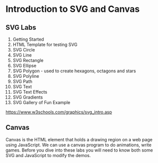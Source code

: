 # Introduction to SVG and Canvas

## SVG Labs

1. Getting Started
2. HTML Template for testing SVG
3. SVG Circle
4. SVG Line
5. SVG Rectangle
6. SVG Ellipse
7. SVG Polygon - used to create hexagons, octagons and stars
8. SVG Polyline
9. SVG Path
10. SVG Text
11. SVG Text Effects
12. SVG Gradients
13. SVG Gallery of Fun Example

https://www.w3schools.com/graphics/svg_intro.asp

## Canvas
Canvas is the HTML element that holds a drawing region on a web page using JavaScript.  We can use a canvas program to do animations, write games.  Before you dive into these labs
you will need to know both some SVG and JavaScript to modify the demos.

